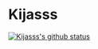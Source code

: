 # Kijasss
[![Kijasss's github status](https://github-readme-stats.vercel.app/api?username=Kijasss "![Kijasss's github status")](https://github.com/Kijasss/github-readme-stats)
